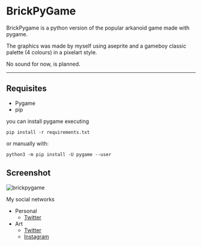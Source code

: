# BrickPyGame
BrickPygame is a python version of the popular arkanoid game made with pygame.

The graphics was made by myself using aseprite and a gameboy classic palette (4 colours) in a pixelart style.

No sound for now, is planned.
______________________________________________________

## Requisites

* Pygame
* pip

you can install pygame executing

```
pip install -r requirements.txt
```

or manually with:
```
python3 -m pip install -U pygame --user
```

## Screenshot
![brickpygame](https://github.com/LatorreDev/BrickPyGame/blob/main/assets/brickpygameaction.gif)

My social networks
* Personal
    * [Twitter](https://twitter.com/latorredev)
* Art
  * [Twitter](https://twitter.com/AlpacaStudioCol)
  * [Instagram](https://www.instagram.com/alpacastudio8bits/)
